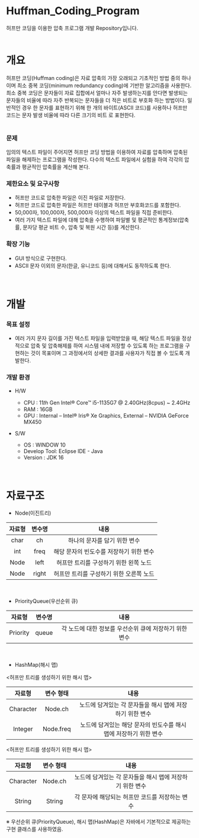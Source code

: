 # Huffman_Coding_Program
허프만 코딩을 이용한 압축 프로그램 개발 Repository입니다.
<br/><br/>

# 개요
허프만 코딩(Huffman coding)은 자료 압축의 가장 오래되고 기초적인 방법 중의 하나이며 최소 중복 코딩(minimum redundancy coding)에 기반한 알고리즘을 사용한다. 최소 중복 코딩은 문자들이 자료 집합에서 얼마나 자주 발생하는지를 
안다면 발생되는 문자들의 비율에 따라 자주 반복되는 문자들을 더 적은 비트로 부호화 하는 방법이다. 일반적인 경우 한 문자를 표현하기 위해 한 개의 바이트(ASCII 코드)를 사용하나 허프만 코드는 문자 발생 비율에 따라 다른 크기의 비트
로 표현한다.
<br/><br/>

### 문제
임의의 텍스트 파일이 주어지면 허프만 코딩 방법을 이용하여 자료를 압축하며 압축된 파일을 해제하는 프로그램을 작성한다. 다수의 텍스트 파일에서 실험을 하여 각각의 압축률과 평균적인 압축률을 계산해 본다.
<br/>

### 제한요소 및 요구사항
- 허프만 코드로 압축한 파일은 이진 파일로 저장한다.
- 허프만 코드로 압축한 파일은 허프만 테이블과 허프만 부호화코드를 포함한다.
- 50,000자, 100,000자, 500,000자 이상의 텍스트 파일을 직접 준비한다.
- 여러 가지 텍스트 파일에 대해 압축을 수행하여 파일별 및 평균적인 통계정보(압축률, 문자당 평균 비트 수, 압축 및 복원 시간 등)를 계산한다.

### 확장 기능
- GUI 방식으로 구현한다.
- ASCII 문자 이외의 문자(한글, 유니코드 등)에 대해서도 동작하도록 한다.
<br/><br/><br/>


# 개발
### 목표 설정
- 여러 가지 문자 길이를 가진 텍스트 파일을 입력받았을 때, 해당 텍스트 파일을 정상적으로 압축 및 압축해제를 하여 시스템 내에 저장할 수 있도록 하는 프로그램을 구현하는 것이 목표이며 그 과정에서의 상세한 결과를 사용자가 직접 볼 수 있도록 개발한다.


### 개발 환경
- H/W
  - CPU : 11𝑡ℎ Gen Intel® Core™ i5-1135G7 @ 2.40GHz(8cpus) ~ 2.4GHz
  - RAM : 16GB
  - GPU : Internal – Intel® Iris® Xe Graphics, External – NVIDIA GeForce MX450

- S/W
  - OS : WINDOW 10
  - Develop Tool: Eclipse IDE - Java
  - Version : JDK 16
<br/><br/><br/>

# 자료구조
- Node(이진트리)
  
|자료형|변수명|내용|
|:---:|:---:|:---:|
|char|ch|하나의 문자를 담기 위한 변수|
|int|freq|해당 문자의 빈도수를 저장하기 위한 변수|
|Node|left|허프만 트리를 구성하기 위한 왼쪽 노드|
|Node|right|허프만 트리를 구성하기 위한 오른쪽 노드|
<br/>

- PriorityQueue(우선순위 큐)
  
|자료형|변수명|내용|
|:---:|:---:|:---:|
|Priority<Node>|queue|각 노드에 대한 정보를 우선순위 큐에 저장하기 위한 변수|
<br/>

- HashMap(해시 맵)

<허프만 트리를 생성하기 위한 해시 맵>

|자료형|변수 형태|내용|
|:---:|:---:|:---:|
|Character|Node.ch|노드에 담겨있는 각 문자들을 해시 맵에 저장하기 위한 변수|
|Integer|Node.freq|노드에 담겨있는 해당 문자의 빈도수를 해시 맵에 저장하기 위한 변수|

<허프만 트리를 생성하기 위한 해시 맵>
  
|자료형|변수 형태|내용|
|:---:|:---:|:---:|
|Character|Node.ch|노드에 담겨있는 각 문자들을 해시 맵에 저장하기 위한 변수|
|String|String|각 문자에 해당되는 허프만 코드를 저장하는 변수|

※ 우선순위 큐(PriorityQueue), 해시 맵(HashMap)은 자바에서 기본적으로 제공하는 구현 클래스를 사용하였음.
